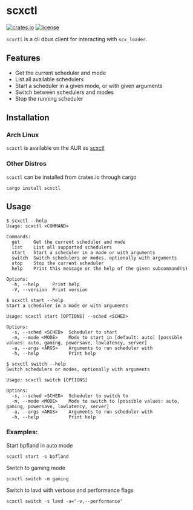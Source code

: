 # scxctl

[![crates.io](https://img.shields.io/crates/v/scxctl.svg)](https://crates.io/crates/scxctl)
[![license](https://img.shields.io/crates/l/scxctl.svg)](https://crates.io/crates/scxctl)

`scxctl` is a cli dbus client for interacting with `scx_loader`.

## Features

- Get the current scheduler and mode
- List all available schedulers
- Start a scheduler in a given mode, or with given arguments
- Switch between schedulers and modes
- Stop the running scheduler

## Installation

### Arch Linux

`scxctl` is available on the AUR as [scxctl](https://aur.archlinux.org/packages/scxctl)

### Other Distros

`scxctl` can be installed from crates.io through cargo

```
cargo install scxctl
```

## Usage

```
$ scxctl --help
Usage: scxctl <COMMAND>

Commands:
  get     Get the current scheduler and mode
  list    List all supported schedulers
  start   Start a scheduler in a mode or with arguments
  switch  Switch schedulers or modes, optionally with arguments
  stop    Stop the current scheduler
  help    Print this message or the help of the given subcommand(s)

Options:
  -h, --help     Print help
  -V, --version  Print version
```

```
$ scxctl start --help
Start a scheduler in a mode or with arguments

Usage: scxctl start [OPTIONS] --sched <SCHED>

Options:
  -s, --sched <SCHED>  Scheduler to start
  -m, --mode <MODE>    Mode to start in [default: auto] [possible values: auto, gaming, powersave, lowlatency, server]
  -a, --args <ARGS>    Arguments to run scheduler with
  -h, --help           Print help
```

```
$ scxctl switch --help
Switch schedulers or modes, optionally with arguments

Usage: scxctl switch [OPTIONS]

Options:
  -s, --sched <SCHED>  Scheduler to switch to
  -m, --mode <MODE>    Mode to switch to [possible values: auto, gaming, powersave, lowlatency, server]
  -a, --args <ARGS>    Arguments to run scheduler with
  -h, --help           Print help
```

### Examples:

Start bpfland in auto mode

```
scxctl start -s bpfland
```

Switch to gaming mode

```
scxctl switch -m gaming
```

Switch to lavd with verbose and performance flags

```
scxctl switch -s lavd -a="-v,--performance"
```
